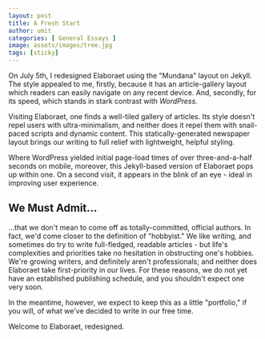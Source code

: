 ```yaml
---
layout: post
title: A Fresh Start
author: umit
categories: [ General Essays ]
image: assets/images/tree.jpg
tags: [sticky]
---
```

On July 5th, I redesigned Elaboraet using the "Mundana" layout on Jekyll. The style appealed to me, firstly, because it has an article-gallery layout which readers can easily navigate on any recent device. And, secondly, for its speed, which stands in stark contrast with *WordPress.*

Visiting Elaboraet, one finds a well-tiled gallery of articles. Its style doesn't repel users with ultra-minimalism, and neither does it repel them with snail-paced scripts and dynamic content. This statically-generated newspaper layout brings our writing to full relief with lightweight, helpful styling.

Where WordPress yielded initial page-load times of over three-and-a-half seconds on mobile, moreover, this Jekyll-based version of Elaboraet pops up within one. On a second visit, it appears in the blink of an eye - ideal in improving user experience. 

## We Must Admit...

...that we don't mean to come off as totally-committed, official authors. In fact, we'd come closer to the definition of "hobbyist." We like writing, and sometimes do try to write full-fledged, readable articles - but life's complexities and priorities take no hesitation in obstructing one's hobbies. We're growing writers, and definitely aren't professionals; and neither does Elaboraet take first-priority in our lives. For these reasons, we do not yet have an established publishing schedule, and you shouldn't expect one very soon.

In the meantime, however, we expect to keep this as a little "portfolio," if you will, of what we've decided to write in our free time.

Welcome to Elaboraet, redesigned. 
